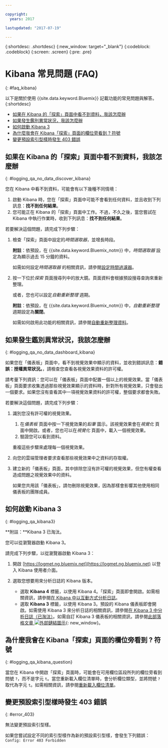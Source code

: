 ```yaml
---

copyright:
  years: 2017

lastupdated: "2017-07-19"

---
```



{:shortdesc: .shortdesc}
{:new_window: target="_blank"}
{:codeblock: .codeblock}
{:screen: .screen}
{:pre: .pre}


# Kibana 常見問題 (FAQ)
{: #faq_kibana}

以下是關於使用 {{site.data.keyword.Bluemix}} 記載功能的常見問題與解答。
{:shortdesc}

* [如果在 Kibana 的「探索」頁面中看不到資料，我該怎麼辦](/docs/services/CloudLogAnalysis/qa/faq_kibana.html##logging_qa_no_data_discover_kibana)
* [如果發生鑑別異常狀況，我該怎麼辦](/docs/services/CloudLogAnalysis/qa/faq_kibana.html##logging_qa_no_data_dashboard_kibana)
* [如何啟動 Kibana 3](/docs/services/CloudLogAnalysis/qa/faq_kibana.html##logging_qa_kibana3)
* [為什麼我會在 Kibana「探索」頁面的欄位旁看到 ? 符號](/docs/services/CloudLogAnalysis/qa/faq_kibana.html##logging_qa_kibana_question)
* [變更預設索引型樣時發生 403 錯誤](/docs/services/CloudLogAnalysis/qa/faq_kibana.html#error_403)

## 如果在 Kibana 的「探索」頁面中看不到資料，我該怎麼辦
{: #logging_qa_no_data_discover_kibana}

您在 Kibana 中看不到資料，可能會有以下幾種不同情境：

1. 啟動 Kibana 時，您在「探索」頁面中可能不會看到任何資料，並且收到下列訊息：**找不到任何結果**。 
2. 您可能正在 Kibana 的「探索」頁面中工作。不過，不久之後，當您嘗試在 Kibana 中執行作業時，收到下列訊息：**找不到任何結果**。

若要解決這個問題，請完成下列步驟：

1. 檢查「探索」頁面中設定的*時間選取器*，並增長時段。 

    **附註**：依預設，在 {{site.data.keyword.Bluemix_notm}} 中，*時間選取器* 設定為顯示過去 15 分鐘的資料。

    如需如何設定*時間選取器* 的相關資訊，請參閱[設定時間過濾器](/docs/services/CloudLogAnalysis/kibana/filter_logs.html#set_time_filter)。
       
2. 按一下位於*探索* 頁面搜尋列中的放大鏡。頁面資料會根據預設搜尋查詢來重新整理。

    或者，您也可以設定*自動重新整理* 週期。

    **附註**：依預設，在 {{site.data.keyword.Bluemix_notm}} 中，*自動重新整理* 週期設定為**關閉**。
    
    如需如何啟用此功能的相關資訊，請參閱[自動重新整理資料](/docs/services/CloudLogAnalysis/kibana/analize_logs_interactively.html#discover_view_refresh_interval)。



## 如果發生鑑別異常狀況，我該怎麼辦
{: #logging_qa_no_data_dashboard_kibana}

如果您在「儀表板」頁面中，看不到視覺效果中顯示的資料，並收到錯誤訊息：**錯誤：授權異常狀況。**，請檢查您查看各視覺效果資料的許可權。

請考量下列資訊：您可以在「儀表板」頁面中配置一個以上的視覺效果。當「儀表板」頁面要求收集透過那些視覺效果顯示的資料時，針對所有視覺效果，只會發出一個要求。如果您沒有查看其中一項視覺效果資料的許可權，整個要求都會失敗。

若要解決這個問題，請完成下列步驟：

1. 識別您沒有許可權的視覺效果。

    1. 在*儀表板* 頁面中按一下視覺效果的*鉛筆* 圖示。該視覺效果會在*視覺化* 頁面中開啟。或者，您也可以在*視覺化* 頁面中，載入一個視覺效果。 
    2. 驗證您可以看到資料。
    
    重複這些步驟來處理每一個視覺效果。

2. 向您的雲端管理者要求查看那些視覺效果中之資料的存取權。

3. 建立新的「儀表板」頁面，其中排除您沒有許可權的視覺效果，但您有權查看造成問題之視覺效果中的資料。 

    如果您共用該「儀表板」，請勿刪除視覺效果，因為那樣會影響其他使用相同儀表板的團隊成員。

## 如何啟動 Kibana 3
{: #logging_qa_kibana3}

**附註：**Kibana 3 已淘汰。

您可以從瀏覽器啟動 Kibana 3。

請完成下列步驟，以從瀏覽器啟動 Kibana 3：

1. 開啟 [https://logmet.ng.bluemix.net](https://logmet.ng.bluemix.net) 以登入 Kibana 使用者介面。
    
2. 選取您想要用來分析日誌的 Kibana 版本。
    * 選取 **Kibana 4** 標籤，以使用 Kibana 4。「探索」頁面即會開啟。如需相關資訊，請參閱[在 Kibana 中以互動方式分析日誌](/docs/services/CloudLogAnalysis/qa/faq_kibana.html#logging_kibana_analize_logs_interactively.html#kibana_analize_logs_interactively)。
    * 選取 **Kibana 3** 標籤，以使用 Kibana 3。預設的 Kibana 儀表板即會開啟。如需使用 Kibana 3 來分析日誌的相關資訊，請參閱[在 Kibana 3 中分析日誌（已淘汰）](docs/monitor_log/kibana3/logging_view_kibana3.html#analyzing_logs_Kibana3)。如需自訂 Kibana 3 儀表板的相關資訊，請參閱[此部落格文章 ![外部鏈結圖示](../../../icons/launch-glyph.svg "外部鏈結圖示")](https://www.ibm.com/blogs/bluemix/2015/09/creating-custom-kibana-dashboard-in-bluemix/ "外部鏈結圖示"){: new_window}。
     

## 為什麼我會在 Kibana「探索」頁面的欄位旁看到 ? 符號
{: #logging_qa_kibana_question}

當您在 Kibana 中開啟「探索」頁面時，可能會在可用欄位區段所列的欄位旁看到問號 `?`，而不是字元 `t`。當您重新載入欄位清單時，會分析欄位類型，並將問號 `?` 取代為字元 `t`。如需相關資訊，請參閱[重新載入欄位清單](/docs/services/CloudLogAnalysis/kibana/analize_logs_interactively.html#discover_view_reload_fields)。


## 變更預設索引型樣時發生 403 錯誤
{: #error_403}

無法變更預設索引型樣。 

如果您嘗試設定不同的索引型樣作為新的預設索引型樣，會發生下列錯誤：`Config: Error 403 Forbidden`


